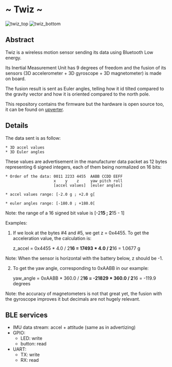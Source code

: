 ~ Twiz ~
========

![twiz_top](https://raw.github.com/medialablasalle/twiz/master/docs/twiz_top.png) ![twiz_bottom](https://raw.github.com/medialablasalle/twiz/master/docs/twiz_bottom.png)


Abstract
--------

Twiz is a wireless motion sensor sending its data using Bluetooth Low energy.

Its Inertial Measurement Unit has 9 degrees of freedom and the fusion of its
sensors (3D accelerometer + 3D gyroscope + 3D magnetometer) is made on board.

The fusion result is sent as Euler angles, telling how it id tilted compared
to the gravity vector and how it is oriented compared to the north pole.

This repository contains the firmware but the hardware is open source too, it
can be found on [upverter](https://upverter.com/medialablasalle/cef9ff1aa5e13e42/twiz).


Details
-------

The data sent is as follow:

    * 3D accel values
    * 3D Euler angles

These values are advertisement in the manufacturer data packet as 12 bytes
representing 6 signed integers, each of them being normalized on 16 bits:

    * Order of the data: 0011 2233 4455  AABB CCDD EEFF
                         x    y    z     yaw pitch roll
                         [accel values]  [euler angles]

    * accel values range: [-2.0 g ; +2.0 g[

    * euler angles range: [-180.0 ; +180.0[

Note: the range of a 16 signed bit value is [-2**15 ; 2**15 - 1]


Examples:

1) If we look at the bytes #4 and #5, we get z = 0x4455.
To get the acceleration value, the calculation is:

    z_accel = 0x4455 * 4.0 / 2**16
            = 17493  * 4.0 / 2**16
            = 1.0677 g

Note: When the sensor is horizontal with the battery below, z should be -1.


2) To get the yaw angle, corresponding to 0xAABB in our example:

    yaw_angle = 0xAABB * 360.0 / 2**16
              = -21829 * 360.0 / 2**16
              = -119.9 degrees

Note: the accuracy of magnetometers is not that great yet, the fusion with the
gyroscope improves it but decimals are not hugely relevant.


BLE services
------------

* IMU data stream: accel + attitude (same as in advertizing)
* GPIO:
    * LED: write
    * button: read
* UART:
    * TX: write
    * RX: read

